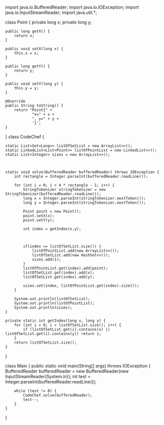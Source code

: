 import java.io.BufferedReader;
import java.io.IOException;
import java.io.InputStreamReader;
import java.util.*;

class Point {
private long x;
private long y;

    public long getX() {
        return x;
    }

    public void setX(long x) {
        this.x = x;
    }

    public long getY() {
        return y;
    }

    public void setY(long y) {
        this.y = y;
    }

    @Override
    public String toString() {
        return "Point{" +
                "x=" + x +
                ", y=" + y +
                '}';
    }

}
class CodeChef {

    static List<Set<Long>> listOfSetList = new ArrayList<>();
    static LinkedList<List<Point>> listOfPointList = new LinkedList<>();
    static List<Integer> sizes = new ArrayList<>();



    static void solve(BufferedReader bufferedReader) throws IOException {
        int rectangle = Integer.parseInt(bufferedReader.readLine());

        for (int i = 0; i < 4 * rectangle - 1; i++) {
            StringTokenizer stringTokenizer = new StringTokenizer(bufferedReader.readLine());
            long x = Integer.parseInt(stringTokenizer.nextToken());
            long y = Integer.parseInt(stringTokenizer.nextToken());

            Point point = new Point();
            point.setX(x);
            point.setY(y);

            int index = getIndex(x,y);



            if(index == listOfSetList.size()) {
                listOfPointList.add(new ArrayList<>());
                listOfSetList.add(new HashSet<>());
                sizes.add(1);
            }
            listOfPointList.get(index).add(point);
            listOfSetList.get(index).add(x);
            listOfSetList.get(index).add(y);

            sizes.set(index, listOfPointList.get(index).size());
        }

        System.out.println(listOfSetList);
        System.out.println(listOfPointList);
        System.out.println(sizes);
    }

    private static int getIndex(long x, long y) {
        for (int i = 0; i < listOfSetList.size(); i++) {
            if (listOfSetList.get(i).contains(x) || listOfSetList.get(i).contains(y)) return i;
        }
        return listOfSetList.size();
    }

}

class Main {
public static void main(String[] args) throws IOException {
BufferedReader bufferedReader = new BufferedReader(new InputStreamReader(System.in));
int test = Integer.parseInt(bufferedReader.readLine());

        while (test != 0) {
            CodeChef.solve(bufferedReader);
            test--;
        }
    }

}

